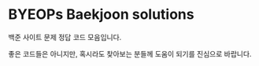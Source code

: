 # BYEOPs Baekjoon solutions

백준 사이트 문제 정답 코드 모음입니다.

좋은 코드들은 아니지만, 혹시라도 찾아보는 분들께 도움이 되기를 진심으로 바랍니다.
